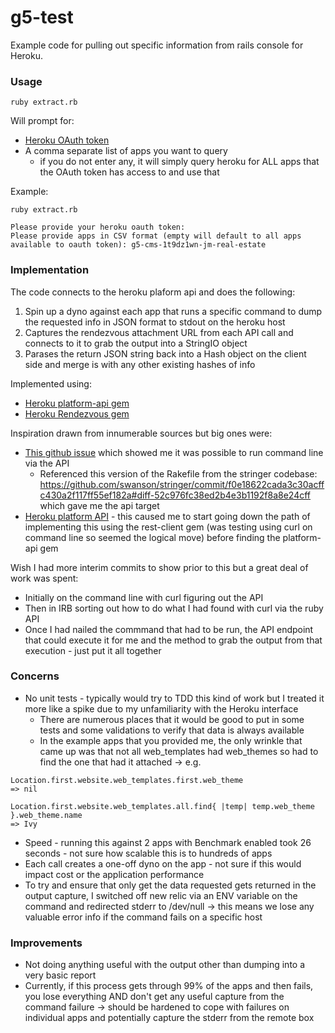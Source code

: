 # g5-test

Example code for pulling out specific information from rails console for Heroku.

### Usage

~~~
ruby extract.rb
~~~

Will prompt for:
  * [Heroku OAuth token](https://devcenter.heroku.com/articles/platform-api-quickstart#authentication)
  * A comma separate list of apps you want to query
    * if you do not enter any, it will simply query heroku for ALL apps that the OAuth token has access to and use that

Example:

~~~
ruby extract.rb

Please provide your heroku oauth token:
Please provide apps in CSV format (empty will default to all apps available to oauth token): g5-cms-1t9dz1wn-jm-real-estate
~~~

### Implementation

The code connects to the heroku plaform api and does the following:

1. Spin up a dyno against each app that runs a specific command to dump the requested info in JSON format to stdout on the heroku host
2. Captures the rendezvous attachment URL from each API call and connects to it to grab the output into a StringIO object
3. Parases the return JSON string back into a Hash object on the client side and merge is with any other existing hashes of info

Implemented using:
  * [Heroku platform-api gem](https://github.com/heroku/platform-api)
  * [Heroku Rendezvous gem](https://github.com/heroku/rendezvous.rb)

Inspiration drawn from innumerable sources but big ones were:
  * [This github issue](https://github.com/heroku/heroku/issues/617) which showed me it was possible to run command line via the API
    * Referenced this version of the Rakefile from the stringer codebase: https://github.com/swanson/stringer/commit/f0e18622cada3c30acffc430a2f117ff55ef182a#diff-52c976fc38ed2b4e3b1192f8a8e24cff which gave me the api target
  * [Heroku platform API](https://devcenter.heroku.com/articles/platform-api-reference#app) - this caused me to start going down the path of implementing this using the rest-client gem (was testing using curl on command line so seemed the logical move) before finding the platform-api gem

Wish I had more interim commits to show prior to this but a great deal of work was spent:
  * Initially on the command line with curl figuring out the API
  * Then in IRB sorting out how to do what I had found with curl via the ruby API
  * Once I had nailed the commmand that had to be run, the API endpoint that could execute it for me and the method to grab the output from that execution - just put it all together

### Concerns

* No unit tests - typically would try to TDD this kind of work but I treated it more like a spike due to my unfamiliarity with the Heroku interface
    * There are numerous places that it would be good to put in some tests and some validations to verify that data is always available
    * In the example apps that you provided me, the only wrinkle that came up was that not all web_templates had web_themes so had to find the one that had it attached -> e.g.

~~~
Location.first.website.web_templates.first.web_theme
=> nil

Location.first.website.web_templates.all.find{ |temp| temp.web_theme }.web_theme.name
=> Ivy
~~~
* Speed - running this against 2 apps with Benchmark enabled took 26 seconds - not sure how scalable this is to hundreds of apps
* Each call creates a one-off dyno on the app - not sure if this would impact cost or the application performance
* To try and ensure that only get the data requested gets returned in the output capture, I switched off new relic via an ENV variable on the command and redirected stderr to /dev/null -> this means we lose any valuable error info if the command fails on a specific host

### Improvements

* Not doing anything useful with the output other than dumping into a very basic report
* Currently, if this process gets through 99% of the apps and then fails, you lose everything AND don't get any useful capture from the command failure -> should be hardened to cope with failures on individual apps and potentially capture the stderr from the remote box

